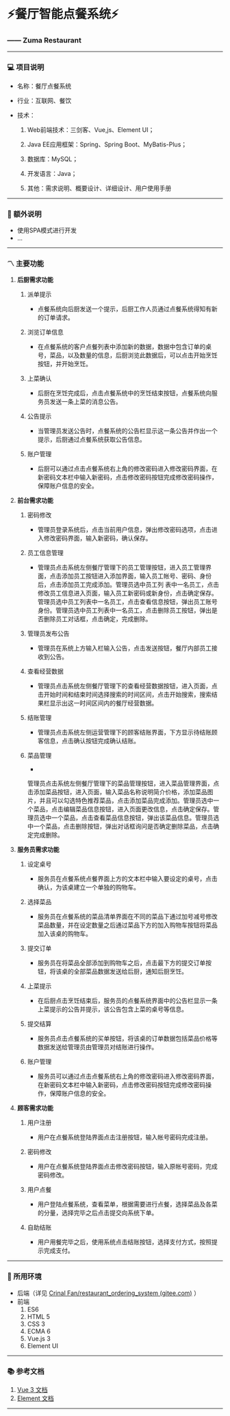 # ⚡餐厅智能点餐系统⚡

### —— Zuma Restaurant

---

### 💻 项目说明

- 名称：餐厅点餐系统

- 行业：互联网、餐饮

- 技术：

    1. Web前端技术：三剑客、Vue,js、Element UI；

    2. Java EE应用框架：Spring、Spring Boot、MyBatis-Plus；

    3. 数据库：MySQL；

    4. 开发语言：Java；
    5. 其他：需求说明、概要设计、详细设计、用户使用手册

---

### 🤺 额外说明

- 使用SPA模式进行开发
- ...

---

### 〽️ 主要功能

1. **后厨需求功能**

    1. 派单提示

        - 点餐系统向后厨发送一个提示，后厨工作人员通过点餐系统得知有新的订单请求。

    2. 浏览订单信息

        - 在点餐系统的客户点餐列表中添加新的数据，数据中包含订单的桌号，菜品，以及数量的信息，后厨浏览此数据后，可以点击开始烹饪按钮，并开始烹饪。

    3. 上菜确认

        - 后厨在烹饪完成后，点击点餐系统中的烹饪结束按钮，点餐系统向服务员发送一条上菜的消息公告。

    4. 公告提示

        - 当管理员发送公告时，点餐系统的公告栏显示这一条公告并作出一个提示，后厨通过点餐系统获取公告信息。

    5. 账户管理

        - 后厨可以通过点击点餐系统右上角的修改密码进入修改密码界面，在新密码文本栏中输入新密码，点击修改密码按钮完成修改密码操作，保障账户信息的安全。


2. **前台需求功能**

    1. 密码修改

        - 管理员登录系统后，点击当前用户信息，弹出修改密码选项，点击进入修改密码界面，输入新密码，确认保存。

    2. 员工信息管理

        - 管理员点击系统左侧餐厅管理下的员工管理按钮，进入员工管理界面，点击添加员工按钮进入添加界面，输入员工帐号、密码、身份后，点击添加员工完成添加。管理员选中员工列
          表中一名员工，点击修改员工信息进入页面，输入员工新密码或新身份，点击确定保存。管理员选中员工列表中一名员工，点击查看信息按钮，弹出员工账号身份。管理员选中员工列表中一名员工，点击删除员工按钮，弹出是否删除员工对话框，点击确定，完成删除。

    3. 管理员发布公告

        - 管理员在系统上方输入栏输入公告，点击发送按钮，餐厅内部员工接收到公告。

    4. 查看经营数据

        - 管理员点击系统左侧餐厅管理下的查看经营数据按钮，进入页面，点击开始时间和结束时间选择搜索的时间区间，点击开始搜索，搜索结果栏显示出这一时间区间内的餐厅经营数据。

    5. 结账管理

        - 管理员点击系统左侧运营管理下的顾客结账界面，下方显示待结账顾客信息，点击确认按钮完成确认结账。

    6. 菜品管理

        -
       管理员点击系统左侧餐厅管理下的菜品管理按钮，进入菜品管理界面，点击添加菜品按钮，进入页面，输入菜品名称说明简介价格，添加菜品图片，并且可以勾选特色推荐菜品，点击添加菜品完成添加。管理员选中一个菜品，点击编辑菜品信息按钮，进入页面更改信息，点击确定保存。管理员选中一个菜品，点击查看菜品信息按钮，弹出该菜品信息。管理员选中一个菜品，点击删除按钮，弹出对话框询问是否确定删除菜品，点击确定完成删除。


3. **服务员需求功能**

    1. 设定桌号

        - 服务员在点餐系统点餐界面上方的文本栏中输入要设定的桌号，点击确认，为该桌建立一个单独的购物车。

    2. 选择菜品

        - 服务员在点餐系统的菜品清单界面在不同的菜品下通过加号减号修改菜品数量，并在设定数量之后通过菜品下方的加入购物车按钮将菜品加入该桌的购物车。

    3. 提交订单

        - 服务员在将菜品全部添加到购物车之后，点击最下方的提交订单按钮，将该桌的全部菜品数据发送给后厨，通知后厨烹饪。

    4. 上菜提示

        - 在后厨点击烹饪结束后，服务员的点餐系统界面中的公告栏显示一条上菜提示的公告并提示，该公告包含上菜的桌号等信息。

    5. 提交结算

        - 服务员点击点餐系统的买单按钮，将该桌的订单数据包括菜品价格等数据发送给管理员由管理员对结账进行操作。

    6. 账户管理

        - 服务员可以通过点击点餐系统右上角的修改密码进入修改密码界面，在新密码文本栏中输入新密码，点击修改密码按钮完成修改密码操作，保障账户信息的安全。


4. **顾客需求功能**

    1. 用户注册

        - 用户在点餐系统登陆界面点击注册按钮，输入帐号密码完成注册。

    2. 密码修改

        - 用户在点餐系统登陆界面点击修改密码按钮，输入原帐号密码，完成密码修改。

    3. 用户点餐

        - 用户登陆点餐系统，查看菜单，根据需要进行点餐，选择菜品及各菜的分量，选择完毕之后点击提交向系统下单。

    4. 自助结账

        - 用户用餐完毕之后，使用系统点击结账按钮，选择支付方式，按照提示完成支付。

---

### 🌳 所用环境

- 后端（详见 [Crinal Fan/restaurant_ordering_system (gitee.com)](https://gitee.com/crinal-fan/restaurant_ordering_system)
  ）
- 前端
    1. ES6
    2. HTML 5
    3. CSS 3
    4. ECMA 6
    5. Vue.js 3
    6. Element UI

---

### 📚 参考文档

1. [Vue 3 文档](https://v3.cn.vuejs.org/)
2. [Element 文档](https://element.eleme.cn/#/zh-CN/component/infiniteScroll)

---

